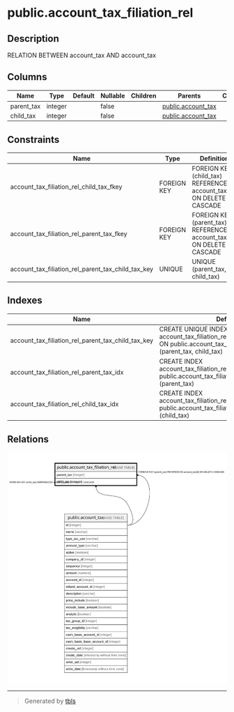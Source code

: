 # public.account_tax_filiation_rel

## Description

RELATION BETWEEN account_tax AND account_tax

## Columns

| Name | Type | Default | Nullable | Children | Parents | Comment |
| ---- | ---- | ------- | -------- | -------- | ------- | ------- |
| parent_tax | integer |  | false |  | [public.account_tax](public.account_tax.md) |  |
| child_tax | integer |  | false |  | [public.account_tax](public.account_tax.md) |  |

## Constraints

| Name | Type | Definition |
| ---- | ---- | ---------- |
| account_tax_filiation_rel_child_tax_fkey | FOREIGN KEY | FOREIGN KEY (child_tax) REFERENCES account_tax(id) ON DELETE CASCADE |
| account_tax_filiation_rel_parent_tax_fkey | FOREIGN KEY | FOREIGN KEY (parent_tax) REFERENCES account_tax(id) ON DELETE CASCADE |
| account_tax_filiation_rel_parent_tax_child_tax_key | UNIQUE | UNIQUE (parent_tax, child_tax) |

## Indexes

| Name | Definition |
| ---- | ---------- |
| account_tax_filiation_rel_parent_tax_child_tax_key | CREATE UNIQUE INDEX account_tax_filiation_rel_parent_tax_child_tax_key ON public.account_tax_filiation_rel USING btree (parent_tax, child_tax) |
| account_tax_filiation_rel_parent_tax_idx | CREATE INDEX account_tax_filiation_rel_parent_tax_idx ON public.account_tax_filiation_rel USING btree (parent_tax) |
| account_tax_filiation_rel_child_tax_idx | CREATE INDEX account_tax_filiation_rel_child_tax_idx ON public.account_tax_filiation_rel USING btree (child_tax) |

## Relations

![er](public.account_tax_filiation_rel.svg)

---

> Generated by [tbls](https://github.com/k1LoW/tbls)
